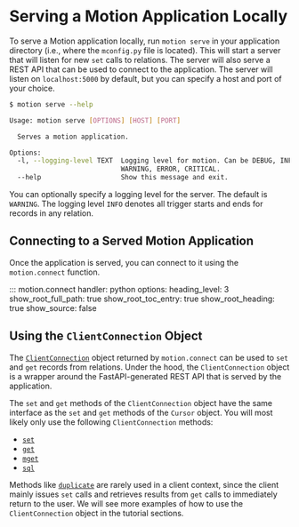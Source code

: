 # Serving a Motion Application Locally


To serve a Motion application locally, run `motion serve` in your application directory (i.e., where the `mconfig.py` file is located). This will start a server that will listen for new `set` calls to relations. The server will also serve a REST API that can be used to connect to the application. The server will listen on `localhost:5000` by default, but you can specify a host and port of your choice.


```bash
$ motion serve --help

Usage: motion serve [OPTIONS] [HOST] [PORT]

  Serves a motion application.

Options:
  -l, --logging-level TEXT  Logging level for motion. Can be DEBUG, INFO,
                            WARNING, ERROR, CRITICAL.
  --help                    Show this message and exit.
```

You can optionally specify a logging level for the server. The default is `WARNING`. The logging level `INFO` denotes all trigger starts and ends for records in any relation.

## Connecting to a Served Motion Application

Once the application is served, you can connect to it using the `motion.connect` function.

::: motion.connect
    handler: python
    options:
      heading_level: 3
      show_root_full_path: true
      show_root_toc_entry: true
      show_root_heading: true
      show_source: false

## Using the `ClientConnection` Object

The [`ClientConnection`](/api/clientconn) object returned by `motion.connect` can be used to `set` and `get` records from relations. Under the hood, the `ClientConnection` object is a wrapper around the FastAPI-generated REST API that is served by the application.

The `set` and `get` methods of the `ClientConnection` object have the same interface as the `set` and `get` methods of the `Cursor` object. You will most likely only use the following `ClientConnection` methods:

- [`set`](/api/clientconn#set)
- [`get`](/api/clientconn#get)
- [`mget`](/api/clientconn#mget)
- [`sql`](/api/clientconn#sql)

Methods like [`duplicate`](/api/clientconn#duplicate) are rarely used in a client context, since the client mainly issues `set` calls and retrieves results from `get` calls to immediately return to the user. We will see more examples of how to use the `ClientConnection` object in the tutorial sections.

